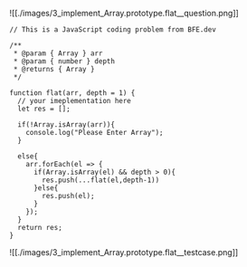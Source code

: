 ![[./images/3_implement_Array.prototype.flat__question.png]]

```JS
// This is a JavaScript coding problem from BFE.dev

/**
 * @param { Array } arr
 * @param { number } depth
 * @returns { Array }
 */

function flat(arr, depth = 1) {
  // your imeplementation here
  let res = [];

  if(!Array.isArray(arr)){
    console.log("Please Enter Array");
  }

  else{
    arr.forEach(el => {
      if(Array.isArray(el) && depth > 0){
        res.push(...flat(el,depth-1))
      }else{
        res.push(el);
      }
    });
  }
  return res;
}
```

![[./images/3_implement_Array.prototype.flat__testcase.png]]
